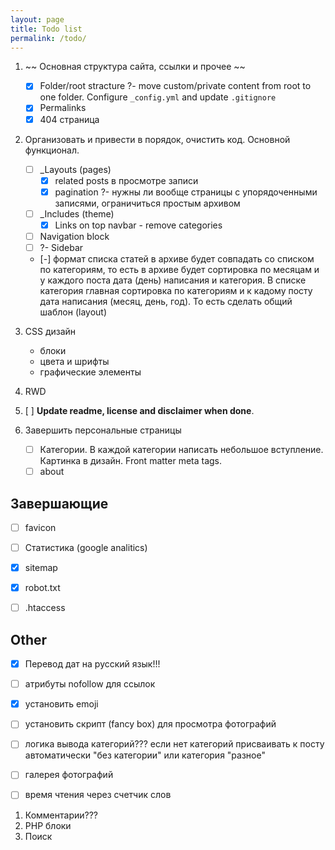 ```yaml
---
layout: page
title: Todo list
permalink: /todo/
---
```


1. ~~ Основная структура сайта, ссылки и прочее ~~
    - [x] Folder/root stracture ?- move custom/private content from root to one folder. Configure `_config.yml` and update `.gitignore`
    - [x] Permalinks
    - [x] 404 страница

2. Организовать и привести в порядок, очистить код. Основной функционал.
    - [ ] _Layouts (pages)
        - [x] related posts в просмотре записи
        - [x] pagination ?- нужны ли вообще страницы с упорядоченными записями, ограничиться простым архивом
    - [ ] _Includes (theme)
        - [x] Links on top navbar - remove categories
    - [ ] Navigation block
    - [ ] ?- Sidebar
    - [-] формат списка статей в архиве будет совпадать со списком по категориям, то есть в архиве будет сортировка по месяцам и у каждого поста дата (день) написания и категория. В списке категория главная сортировка по категориям и к кадому посту дата написания (месяц, день, год). То есть сделать общий шаблон (layout)

3. CSS дизайн
    - блоки
    - цвета и шрифты
    - графические элементы

4. RWD

5. [ ] **Update readme, license and disclaimer when done**.

6. Завершить персональные страницы
    - [ ] Категории. В каждой категории написать небольшое вступление. Картинка в дизайн. Front matter meta tags.
    - [ ] about

## Завершающие ##
- [ ] favicon
- [ ] Статистика (google analitics)
- [x] sitemap
- [x] robot.txt
- [ ] .htaccess


## Other ##
- [x] Перевод дат на русский язык!!!
- [ ] атрибуты nofollow для ссылок
- [x] установить emoji
- [ ] установить скрипт (fancy box) для просмотра фотографий
- [ ] логика вывода категорий??? если нет категорий присваивать к посту автоматически "без категории" или категория "разное"
- [ ] галерея фотографий
- [ ] время чтения через счетчик слов


1. Комментарии???
2. PHP блоки
3. Поиск
